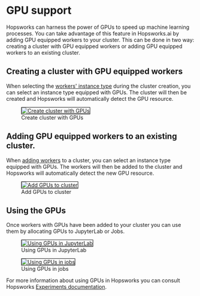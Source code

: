 # GPU support
Hopsworks can harness the power of GPUs to speed up machine learning processes. You can take advantage of this feature in Hopsworks.ai by adding GPU equipped workers to your cluster. This can be done in two way: creating a cluster with GPU equipped workers or adding GPU equipped workers to an existing cluster.

## Creating a cluster with GPU equipped workers
When selecting the [workers' instance type](aws/cluster_creation.md#step-3-workers-configuration) during the cluster creation, you can select an instance type equipped with GPUs. The cluster will then be created and Hopsworks will automatically detect the GPU resource.

<p align="center">
  <figure>
    <a  href="../assets/images/create-gpu.png">
      <img style="border: 1px solid #000" src="../assets/images/create-gpu.png" alt="Create cluster with GPUs">
    </a>
    <figcaption>Create cluster with GPUs</figcaption>
  </figure>
</p>

## Adding GPU equipped workers to an existing cluster.
When [adding workers](adding_removing_workers.md#adding-workers) to a cluster, you can select an instance type equipped with GPUs. The workers will then be added to the cluster and Hopsworks will automatically detect the new GPU resource.

<p align="center">
  <figure>
    <a  href="../assets/images/add-gpu.png">
      <img style="border: 1px solid #000" src="../assets/images/add-gpu.png" alt="Add GPUs to cluster">
    </a>
    <figcaption>Add GPUs to cluster</figcaption>
  </figure>
</p>

## Using the GPUs
Once workers with GPUs have been added to your cluster you can use them by allocating GPUs to JupyterLab or Jobs.

<p align="center">
  <figure>
    <a  href="../assets/images/gpu-jupyter.png">
      <img style="border: 1px solid #000" src="../assets/images/gpu-jupyter.png" alt="Using GPUs in JupyterLab">
    </a>
    <figcaption>Using GPUs in JupyterLab</figcaption>
  </figure>
</p>

<p align="center">
  <figure>
    <a  href="../assets/images/gpu-jobs.png">
      <img style="border: 1px solid #000" src="../assets/images/gpu-jobs.png" alt="Using GPUs in jobs">
    </a>
    <figcaption>Using GPUs in jobs</figcaption>
  </figure>
</p>

For more information about using GPUs in Hopsworks you can consult Hopsworks [Experiments documentation](https://hopsworks.readthedocs.io/en/stable/hopsml/experiment.html).
